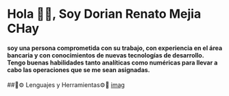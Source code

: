 # Hola 👋🏼, Soy Dorian Renato Mejia CHay
#### soy una persona comprometida con su trabajo, con experiencia en el área bancaria y con conocimientos de nuevas tecnologías de desarrollo. Tengo buenas habilidades tanto analíticas como numéricas para llevar a cabo las operaciones que se me sean asignadas.
##🔨⚙ Lenguajes y Herramientas⚙🔨
[imag](![image](https://github.com/DariusM28/DariusM28/assets/104643225/3349d0a1-6b64-427b-a18c-d14e7151a5c2)
)

